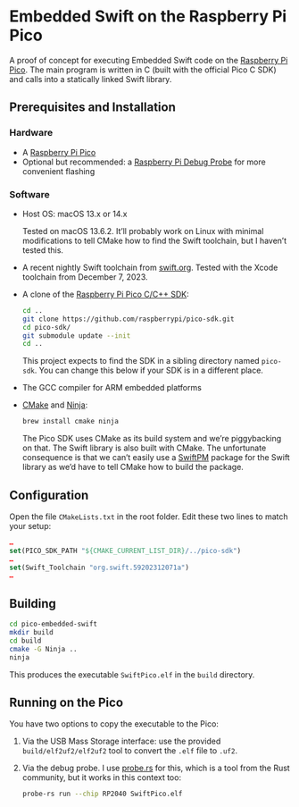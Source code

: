 # Embedded Swift on the Raspberry Pi Pico

A proof of concept for executing Embedded Swift code on the [Raspberry Pi Pico](https://www.raspberrypi.com/products/raspberry-pi-pico/). The main program is written in C (built with the official Pico C SDK) and calls into a statically linked Swift library.

## Prerequisites and Installation

### Hardware

- A [Raspberry Pi Pico](https://www.raspberrypi.com/products/raspberry-pi-pico/)
- Optional but recommended: a [Raspberry Pi Debug Probe](https://www.raspberrypi.com/products/debug-probe/) for more convenient flashing

### Software

- Host OS: macOS 13.x or 14.x
  
  Tested on macOS 13.6.2. It’ll probably work on Linux with minimal modifications to tell CMake how to find the Swift toolchain, but I haven’t tested this.

- A recent nightly Swift toolchain from [swift.org](https://www.swift.org/download/). Tested with the Xcode toolchain from December 7, 2023.

- A clone of the [Raspberry Pi Pico C/C++ SDK](https://github.com/raspberrypi/pico-sdk/):

  ```sh
  cd ..
  git clone https://github.com/raspberrypi/pico-sdk.git
  cd pico-sdk/
  git submodule update --init
  cd ..
  ```

  This project expects to find the SDK in a sibling directory named `pico-sdk`. You can change this below if your SDK is in a different place.

- The GCC compiler for ARM embedded platforms

- [CMake](https://cmake.org/) and [Ninja](https://ninja-build.org/):

  ```sh
  brew install cmake ninja
  ```

  The Pico SDK uses CMake as its build system and we’re piggybacking on that. The Swift library is also built with CMake. The unfortunate consequence is that we can’t easily use a [SwiftPM](https://www.swift.org/package-manager/) package for the Swift library as we’d have to tell CMake how to build the package.

## Configuration

Open the file `CMakeLists.txt` in the root folder. Edit these two lines to match your setup:

```cmake
…
set(PICO_SDK_PATH "${CMAKE_CURRENT_LIST_DIR}/../pico-sdk")
…
set(Swift_Toolchain "org.swift.59202312071a")
…
```

## Building

```sh
cd pico-embedded-swift
mkdir build
cd build
cmake -G Ninja ..
ninja
```

This produces the executable `SwiftPico.elf` in the `build` directory.

## Running on the Pico

You have two options to copy the executable to the Pico:

1. Via the USB Mass Storage interface: use the provided `build/elf2uf2/elf2uf2` tool to convert the `.elf` file to `.uf2`.
2. Via the debug probe. I use [probe.rs](https://probe.rs/) for this, which is a tool from the Rust community, but it works in this context too:

    ```sh
    probe-rs run --chip RP2040 SwiftPico.elf
    ```
